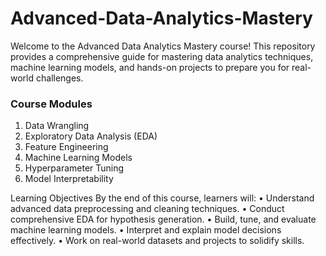 # Advanced-Data-Analytics-Mastery
Welcome to the Advanced Data Analytics Mastery course! This repository provides a comprehensive guide for mastering data analytics techniques, machine learning models, and hands-on projects to prepare you for real-world challenges. 

### Course Modules
1. Data Wrangling
2. Exploratory Data Analysis (EDA)
3. Feature Engineering
4. Machine Learning Models
5. Hyperparameter Tuning
6. Model Interpretability

Learning Objectives
By the end of this course, learners will:
•	Understand advanced data preprocessing and cleaning techniques.
•	Conduct comprehensive EDA for hypothesis generation.
•	Build, tune, and evaluate machine learning models.
•	Interpret and explain model decisions effectively.
•	Work on real-world datasets and projects to solidify skills.


